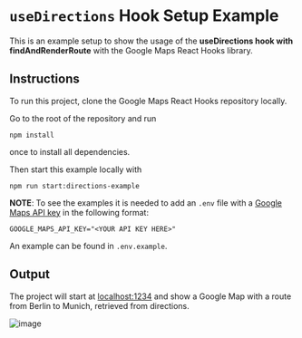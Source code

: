 # `useDirections` Hook Setup Example

This is an example setup to show the usage of the **useDirections hook with findAndRenderRoute** with the Google Maps React Hooks library.

## Instructions

To run this project, clone the Google Maps React Hooks repository locally.

Go to the root of the repository and run


```shell
npm install
```


once to install all dependencies.

Then start this example locally with


```shell
npm run start:directions-example
```

**NOTE**:
To see the examples it is needed to add an `.env` file with a [Google Maps API key](https://developers.google.com/maps/documentation/embed/get-api-key#:~:text=Go%20to%20the%20Google%20Maps%20Platform%20%3E%20Credentials%20page.&text=On%20the%20Credentials%20page%2C%20click,Click%20Close.) in the following format:

`GOOGLE_MAPS_API_KEY="<YOUR API KEY HERE>"`

An example can be found in `.env.example`.

## Output

The project will start at [localhost:1234](http://localhost:1234) and show a Google Map with a route from Berlin to Munich, retrieved from directions.

![image](https://user-images.githubusercontent.com/39244966/196410364-de14d9a0-5ecf-430d-846e-bc04e405b889.png)
